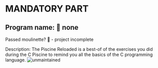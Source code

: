 # MANDATORY PART

 ## Program name: 🔴 none

 Passed moulinette? 🔴 - project incomplete

Description: The Piscine Reloaded is a best-of of the exercises you did during the C Piscine to remind you all the basics of the C programming language.
 ![unmaintained](http://unmaintained.tech/badge.svg)
